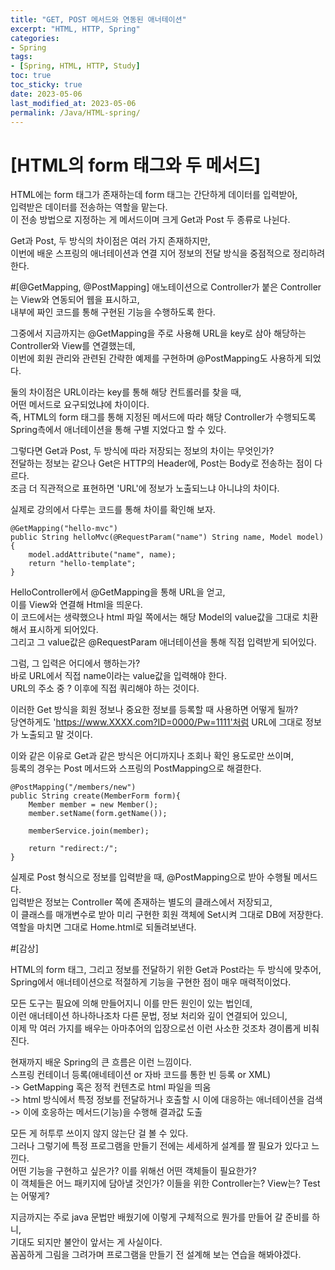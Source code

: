 ```yaml
---
title: "GET, POST 메서드와 연동된 애너테이션"
excerpt: "HTML, HTTP, Spring"
categories:
- Spring
tags:
- [Spring, HTML, HTTP, Study]
toc: true
toc_sticky: true
date: 2023-05-06
last_modified_at: 2023-05-06
permalink: /Java/HTML-spring/
---
```

# [HTML의 form 태그와 두 메서드]
HTML에는 form 태그가 존재하는데 form 태그는 간단하게 데이터를 입력받아,<br>
입력받은 데이터를 전송하는 역할을 맡는다.<br>
이 전송 방법으로 지정하는 게 메서드이며 크게 Get과 Post 두 종류로 나뉜다.

Get과 Post, 두 방식의 차이점은 여러 가지 존재하지만,<br>
이번에 배운 스프링의 애너테이션과 연결 지어 정보의 전달 방식을 중점적으로 정리하려 한다.

#[@GetMapping, @PostMapping]
애노테이션으로 Controller가 붙은 Controller는 View와 연동되어 웹을 표시하고,<br>
내부에 짜인 코드를 통해 구현된 기능을 수행하도록 한다.

그중에서 지금까지는 @GetMapping을 주로 사용해 URL을 key로 삼아 해당하는 Controller와 View를 연결했는데,<br>
이번에 회원 관리와 관련된 간략한 예제를 구현하며 @PostMapping도 사용하게 되었다.

둘의 차이점은 URL이라는 key를 통해 해당 컨트롤러를 찾을 때,<br>
어떤 메서드로 요구되었냐에 차이이다.<br>
즉, HTML의 form 태그를 통해 지정된 메서드에 따라 해당 Controller가 수행되도록<br>
Spring측에서 애너테이션을 통해 구별 지었다고 할 수 있다.

그렇다면 Get과 Post, 두 방식에 따라 저장되는 정보의 차이는 무엇인가?<br>
전달하는 정보는 같으나 Get은 HTTP의 Header에, Post는 Body로 전송하는 점이 다르다.<br>
조금 더 직관적으로 표현하면 'URL'에 정보가 노출되느냐 아니냐의 차이다.

실제로 강의에서 다루는 코드를 통해 차이를 확인해 보자.

```
@GetMapping("hello-mvc")
public String helloMvc(@RequestParam("name") String name, Model model){
    model.addAttribute("name", name);
    return "hello-template";
}
```

HelloController에서 @GetMapping을 통해 URL을 얻고,<br>
이를 View와 연결해 Html을 띄운다.<br>
이 코드에서는 생략했으나 html 파일 쪽에서는 해당 Model의 value값을 그대로 치환해서 표시하게 되어있다.<br>
그리고 그 value값은 @RequestParam 애너테이션을 통해 직접 입력받게 되어있다.

그럼, 그 입력은 어디에서 행하는가?<br>
바로 URL에서 직접 name이라는 value값을 입력해야 한다.<br>
URL의 주소 중 ? 이후에 직접 쿼리해야 하는 것이다.

이러한 Get 방식을 회원 정보나 중요한 정보를 등록할 때 사용하면 어떻게 될까?<br>
당연하게도 'https://www.XXXX.com?ID=0000/Pw=1111'처럼 URL에 그대로 정보가 노출되고 말 것이다.

이와 같은 이유로 Get과 같은 방식은 어디까지나 조회나 확인 용도로만 쓰이며,<br>
등록의 경우는 Post 메서드와 스프링의 PostMapping으로 해결한다.

```
@PostMapping("/members/new")
public String create(MemberForm form){
    Member member = new Member();
    member.setName(form.getName());

    memberService.join(member);

    return "redirect:/";
}
```

실제로 Post 형식으로 정보를 입력받을 때, @PostMapping으로 받아 수행될 메서드다.<br>
입력받은 정보는 Controller 쪽에 존재하는 별도의 클래스에서 저장되고,<br>
이 클래스를 매개변수로 받아 미리 구현한 회원 객체에 Set시켜 그대로 DB에 저장한다.<br>
역할을 마치면 그대로 Home.html로 되돌려보낸다.

#[감상]

HTML의 form 태그, 그리고 정보를 전달하기 위한 Get과 Post라는 두 방식에 맞추어,<br>
Spring에서 애너테이션으로 적절하게 기능을 구현한 점이 매우 매력적이었다.

모든 도구는 필요에 의해 만들어지니 이를 만든 원인이 있는 법인데,<br>
이런 애너테이션 하나하나조차 다른 문법, 정보 처리와 깊이 연결되어 있으니,<br>
이제 막 여러 가지를 배우는 아마추어의 입장으로선 이런 사소한 것조차 경이롭게 비춰진다.

현재까지 배운 Spring의 큰 흐름은 이런 느낌이다.<br>
스프링 컨테이너 등록(애네테이션 or 자바 코드를 통한 빈 등록 or XML)<br>
-> GetMapping 혹은 정적 컨텐츠로 html 파일을 띄움<br>
-> html 방식에서 특정 정보를 전달하거나 호출할 시 이에 대응하는 애너테이션을 검색<br>
-> 이에 호응하는 메서드(기능)을 수행해 결과값 도출

모든 게 허투루 쓰이지 않지 않는단 걸 볼 수 있다.<br>
그러나 그렇기에 특정 프로그램을 만들기 전에는 세세하게 설계를 짤 필요가 있다고 느낀다.<br>
어떤 기능을 구현하고 싶은가? 이를 위해선 어떤 객체들이 필요한가?<br>
이 객체들은 어느 패키지에 담아낼 것인가? 이들을 위한 Controller는? View는? Test는 어떻게?

지금까지는 주로 java 문법만 배웠기에 이렇게 구체적으로 뭔가를 만들어 갈 준비를 하니,<br>
기대도 되지만 불안이 앞서는 게 사실이다.<br>
꼼꼼하게 그림을 그려가며 프로그램을 만들기 전 설계해 보는 연습을 해봐야겠다.
